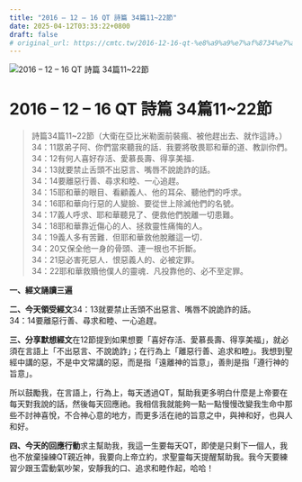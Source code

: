 ```yaml
---
title: "2016 – 12 – 16 QT 詩篇 34篇11~22節"
date: 2025-04-12T03:33:22+0800
draft: false
# original_url: https://cmtc.tw/2016-12-16-qt-%e8%a9%a9%e7%af%8734%e7%af%871122%e7%af%80
---
```


![2016 – 12 – 16 QT 詩篇 34篇11\~22節](/images/qt.jpg   "2016 – 12 – 16 QT 詩篇 34篇11\~22節")

# 2016 – 12 – 16 QT 詩篇 34篇11\~22節

> 詩篇34篇11\~22節（大衛在亞比米勒面前裝瘋、被他趕出去、就作這詩。）  
> 34：11眾弟子阿、你們當來聽我的話．我要將敬畏耶和華的道、教訓你們。  
> 34：12有何人喜好存活、愛慕長壽、得享美福．  
> 34：13就要禁止舌頭不出惡言、嘴唇不說詭詐的話。  
> 34：14要離惡行善、尋求和睦、一心追趕。  
> 34：15耶和華的眼目、看顧義人、他的耳朵、聽他們的呼求。  
> 34：16耶和華向行惡的人變臉、要從世上除滅他們的名號。  
> 34：17義人呼求、耶和華聽見了、便救他們脫離一切患難。  
> 34：18耶和華靠近傷心的人、拯救靈性痛悔的人。  
> 34：19義人多有苦難．但耶和華救他脫離這一切．  
> 34：20又保全他一身的骨頭、連一根也不折斷。  
> 34：21惡必害死惡人．恨惡義人的、必被定罪。  
> 34：22耶和華救贖他僕人的靈魂．凡投靠他的、必不至定罪。

**一、經文誦讀三遍**

**二、今天領受經文**34：13就要禁止舌頭不出惡言、嘴唇不說詭詐的話。  
34：14要離惡行善、尋求和睦、一心追趕。

**三、分享默想經文**在12節提到如果想要「喜好存活、愛慕長壽、得享美福」，就必須在言語上「不出惡言、不說詭詐」；在行為上「離惡行善、追求和睦」。我想到聖經中講的惡，不是中文常講的惡，而是指「遠離神的旨意」，善則是指「遵行神的旨意」。

所以鼓勵我，在言語上，行為上，每天透過QT，幫助我更多明白什麼是上帝要在每天對我說的話，然後每天回應祂。我相信我就能夠一點一點慢慢改變我生命中那些不討神喜悅，不合神心意的地方，而更多活在祂的旨意之中，與神和好，也與人和好。

**四、今天的回應行動**求主幫助我，我這一生要每天QT，即使是只剩下一個人，我也不放棄操練QT親近神，我要向上帝立約，求聖靈每天提醒幫助我。我今天要練習少跟玉雲動氣吵架，安靜我的口、追求和睦作起，哈哈！